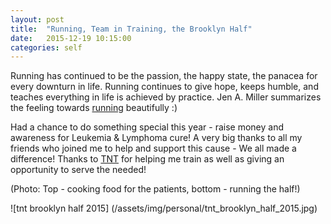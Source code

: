 ```yaml
---
layout: post
title:  "Running, Team in Training, the Brooklyn Half"
date:   2015-12-19 10:15:00
categories: self
---
```


Running has continued to be the passion, the happy state, the panacea for every downturn in life.
Running continues to give hope, keeps humble, and teaches everything in life is achieved by 
practice. Jen A. Miller summarizes the feeling towards [running] beautifully :)  

Had a chance to do something special this year - raise money and awareness for Leukemia & Lymphoma cure! 
A very big thanks to all my friends who joined me to help and support this cause - We all made a difference! 
Thanks to [TNT] for helping me train as well as giving an opportunity to serve the needed! 

(Photo: Top - cooking food for the patients, bottom - running the half!) 

![tnt brooklyn half 2015] (/assets/img/personal/tnt_brooklyn_half_2015.jpg)

[TNT]: http://www.teamintraining.org/
[running]: http://well.blogs.nytimes.com/2014/03/20/running-as-therapy/
